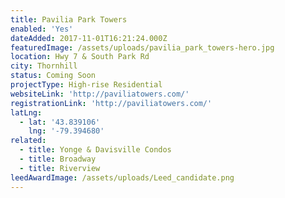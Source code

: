 ```yaml
---
title: Pavilia Park Towers
enabled: 'Yes'
dateAdded: 2017-11-01T16:21:24.000Z
featuredImage: /assets/uploads/pavilia_park_towers-hero.jpg
location: Hwy 7 & South Park Rd
city: Thornhill
status: Coming Soon
projectType: High-rise Residential
websiteLink: 'http://paviliatowers.com/'
registrationLink: 'http://paviliatowers.com/'
latLng:
  - lat: '43.839106'
    lng: '-79.394680'
related:
  - title: Yonge & Davisville Condos
  - title: Broadway
  - title: Riverview
leedAwardImage: /assets/uploads/Leed_candidate.png
---
```



